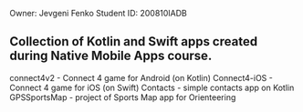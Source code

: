 Owner: Jevgeni Fenko
Student ID: 200810IADB

## Collection of Kotlin and Swift apps created during Native Mobile Apps course.

connect4v2 - Connect 4 game for Android (on Kotlin)
Connect4-iOS - Connect 4 game for iOS (on Swift)
Contacts - simple contacts app on Kotlin
GPSSportsMap - project of Sports Map app for Orienteering
